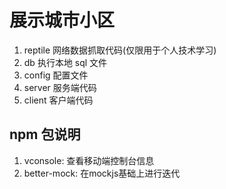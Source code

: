 # 展示城市小区

1. reptile 网络数据抓取代码(仅限用于个人技术学习)
2. db 执行本地 sql 文件
3. config 配置文件
4. server 服务端代码
5. client 客户端代码

## npm 包说明

1. vconsole: 查看移动端控制台信息
2. better-mock: 在mockjs基础上进行迭代
